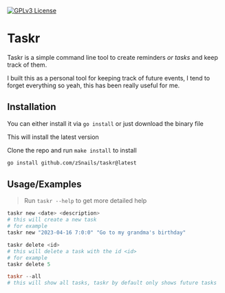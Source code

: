 [![GPLv3 License](https://img.shields.io/badge/License-GPL%20v3-yellow.svg)](https://opensource.org/licenses/)

# Taskr

Taskr is a simple command line tool to create reminders *or tasks* and keep track of them.

I built this as a personal tool for keeping track of future events, I tend to forget everything so yeah, this has been really useful for me.


## Installation

You can either install it via `go install` or just download the binary file

This will install the latest version

Clone the repo and run `make install` to install

```bash
go install github.com/zSnails/taskr@latest
```
    
## Usage/Examples

> Run `taskr --help` to get more detailed help

```ps1
taskr new <date> <description>
# this will create a new task
# for example
taskr new "2023-04-16 7:0:0" "Go to my grandma's birthday"

taskr delete <id>
# this will delete a task with the id <id>
# for example
taskr delete 5

taskr --all
# this will show all tasks, taskr by default only shows future tasks
```

